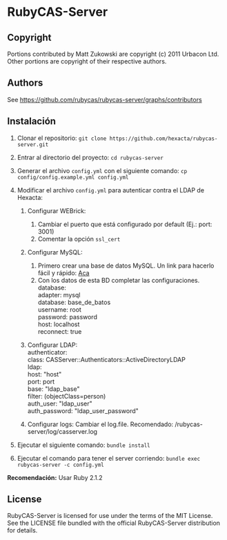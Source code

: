 # RubyCAS-Server

## Copyright

Portions contributed by Matt Zukowski are copyright (c) 2011 Urbacon Ltd.
Other portions are copyright of their respective authors.

## Authors

See https://github.com/rubycas/rubycas-server/graphs/contributors

## Instalación

1. Clonar el repositorio: `git clone https://github.com/hexacta/rubycas-server.git`
2. Entrar al directorio del proyecto: `cd rubycas-server`
3. Generar el archivo `config.yml` con el siguiente comando: `cp config/config.example.yml config.yml`
4. Modificar el archivo `config.yml` para autenticar contra el LDAP de Hexacta:
    1. Configurar WEBrick:
        1. Cambiar el puerto que está configurado por default (Ej.: port: 3001)
        2. Comentar la opción `ssl_cert`
    2. Configurar MySQL:
        1. Primero crear una base de datos MySQL. Un link para hacerlo fácil y rápido: [Aca](https://www.digitalocean.com/community/tutorials/a-basic-mysql-tutorial)
        2. Con los datos de esta BD completar las configuraciones. <br>
        database:<br>
        adapter: mysql<br>
        database: base_de_batos<br>
        username: root<br>
        password: password<br>
        host: localhost<br>
        reconnect: true<br>

    3. Configurar LDAP:<br>
authenticator:<br>
                 class: CASServer::Authenticators::ActiveDirectoryLDAP<br>
                  ldap:<br>
                    host: "host"<br>
                    port: port<br>
                    base: "ldap_base"<br>
    filter: (objectClass=person)<br>
    auth_user: "ldap_user"<br>
    auth_password: "ldap_user_password"<br>

    4. Configurar logs: Cambiar el log.file. Recomendado: /rubycas-server/log/casserver.log

5. Ejecutar el siguiente comando: `bundle install`
6. Ejecutar el comando para tener el server corriendo: `bundle exec rubycas-server -c config.yml`

<b> Recomendación:</b> Usar Ruby 2.1.2

## License

RubyCAS-Server is licensed for use under the terms of the MIT License.
See the LICENSE file bundled with the official RubyCAS-Server distribution for details.
